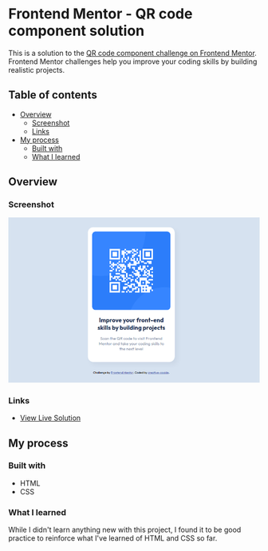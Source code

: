 # Frontend Mentor - QR code component solution

This is a solution to the [QR code component challenge on Frontend Mentor](https://www.frontendmentor.io/challenges/qr-code-component-iux_sIO_H). Frontend Mentor challenges help you improve your coding skills by building realistic projects. 

## Table of contents

- [Overview](#overview)
  - [Screenshot](#screenshot)
  - [Links](#links)
- [My process](#my-process)
  - [Built with](#built-with)
  - [What I learned](#what-i-learned)

## Overview

### Screenshot

![](./images/screenshot.png)

### Links

- [View Live Solution](https://creative-cookie.github.io/qr-card-component/)

## My process

### Built with

- HTML
- CSS

### What I learned

While I didn't learn anything new with this project, I found it to be good practice to reinforce what I've learned of HTML and CSS so far.